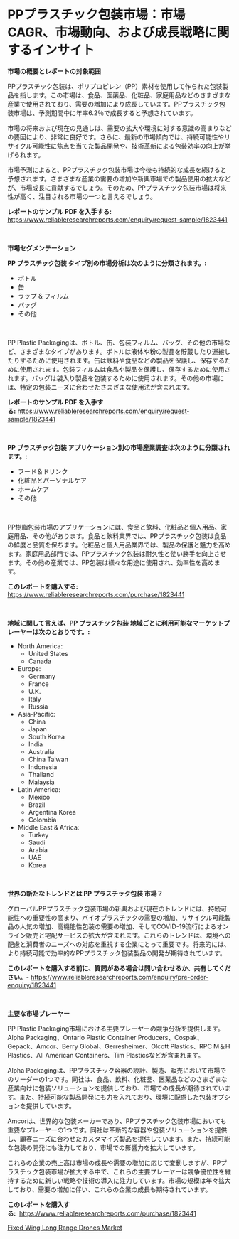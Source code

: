 <p><h1>PPプラスチック包装市場：市場CAGR、市場動向、および成長戦略に関するインサイト</h1></p><p><strong>市場の概要とレポートの対象範囲</strong></p>
<p><p>PPプラスチック包装は、ポリプロピレン（PP）素材を使用して作られた包装製品を指します。この市場は、食品、医薬品、化粧品、家庭用品などのさまざまな産業で使用されており、需要の増加により成長しています。PPプラスチック包装市場は、予測期間中に年率6.2％で成長すると予想されています。</p><p>市場の将来および現在の見通しは、需要の拡大や環境に対する意識の高まりなどの要因により、非常に良好です。さらに、最新の市場傾向では、持続可能性やリサイクル可能性に焦点を当てた製品開発や、技術革新による包装効率の向上が挙げられます。</p><p>市場予測によると、PPプラスチック包装市場は今後も持続的な成長を続けると予想されます。さまざまな産業の需要の増加や新興市場での製品使用の拡大などが、市場成長に貢献するでしょう。そのため、PPプラスチック包装市場は将来性が高く、注目される市場の一つと言えるでしょう。</p></p>
<p><strong>レポートのサンプル PDF を入手する:</strong> <a href="https://www.reliableresearchreports.com/enquiry/request-sample/1823441">https://www.reliableresearchreports.com/enquiry/request-sample/1823441</a></p>
<p>&nbsp;</p>
<p><strong>市場セグメンテーション</strong></p>
<p><strong>PP プラスチック包装 タイプ別の市場分析は次のように分類されます。:</strong></p>
<p><ul><li>ボトル</li><li>缶</li><li>ラップ & フィルム</li><li>バッグ</li><li>その他</li></ul></p>
<p>&nbsp;</p>
<p><p>PP Plastic Packagingは、ボトル、缶、包装フィルム、バッグ、その他の市場など、さまざまなタイプがあります。ボトルは液体や粉の製品を貯蔵したり運搬したりするために使用されます。缶は飲料や食品などの製品を保護し、保存するために使用されます。包装フィルムは食品や製品を保護し、保存するために使用されます。バッグは袋入り製品を包装するために使用されます。その他の市場には、特定の包装ニーズに合わせたさまざまな使用法が含まれます。</p></p>
<p><strong>レポートのサンプル PDF を入手する:</strong>&nbsp;<a href="https://www.reliableresearchreports.com/enquiry/request-sample/1823441">https://www.reliableresearchreports.com/enquiry/request-sample/1823441</a></p>
<p>&nbsp;</p>
<p><strong> PP プラスチック包装 アプリケーション別の市場産業調査は次のように分類されます。:</strong></p>
<p><ul><li>フード＆ドリンク</li><li>化粧品とパーソナルケア</li><li>ホームケア</li><li>その他</li></ul></p>
<p>&nbsp;</p>
<p><p>PP樹脂包装市場のアプリケーションには、食品と飲料、化粧品と個人用品、家庭用品、その他があります。食品と飲料業界では、PPプラスチック包装は食品の鮮度と品質を保ちます。化粧品と個人用品業界では、製品の保護と魅力を高めます。家庭用品部門では、PPプラスチック包装は耐久性と使い勝手を向上させます。その他の産業では、PP包装は様々な用途に使用され、効率性を高めます。</p></p>
<p><strong>このレポートを購入する:</strong>&nbsp; <a href="https://www.reliableresearchreports.com/purchase/1823441">https://www.reliableresearchreports.com/purchase/1823441</a></p>
<p>&nbsp;</p>
<p><strong>地域に関して言えば、PP プラスチック包装 地域ごとに利用可能なマーケットプレーヤーは次のとおりです。:</strong></p>
<p><ul>
    <li>
        North America:
        <ul>
            <li>United States</li>
            <li>Canada</li>
        </ul>
    </li>
    <li>
        Europe:
        <ul>
            <li>Germany</li>
            <li>France</li>
            <li>U.K.</li>
            <li>Italy</li>
            <li>Russia</li>
        </ul>
    </li>
    <li>
        Asia-Pacific:
        <ul>
            <li>China</li>
            <li>Japan</li>
            <li>South Korea</li>
            <li>India</li>
            <li>Australia</li>
            <li>China Taiwan</li>
            <li>Indonesia</li>
            <li>Thailand</li>
            <li>Malaysia</li>
        </ul>
    </li>
    <li>
        Latin America:
        <ul>
            <li>Mexico</li>
            <li>Brazil</li>
            <li>Argentina Korea</li>
            <li>Colombia</li>
        </ul>
    </li>
    <li>
        Middle East & Africa:
        <ul>
            <li>Turkey</li>
            <li>Saudi</li>
            <li>Arabia</li>
            <li>UAE</li>
            <li>Korea</li>
        </ul>
    </li>
    </ul></p>
<p>&nbsp;</p>
<p><strong>世界の新たなトレンドとは PP プラスチック包装 市場？</strong></p>
<p><p>グローバルPPプラスチック包装市場の新興および現在のトレンドには、持続可能性への重要性の高まり、バイオプラスチックの需要の増加、リサイクル可能製品の人気の増加、高機能性包装の需要の増加、そしてCOVID-19流行によるオンライン販売と宅配サービスの拡大が含まれます。これらのトレンドは、環境への配慮と消費者のニーズへの対応を重視する企業にとって重要です。将来的には、より持続可能で効率的なPPプラスチック包装製品の開発が期待されています。</p></p>
<p><strong>このレポートを購入する前に、質問がある場合は問い合わせるか、共有してください。</strong>- <a href="https://www.reliableresearchreports.com/enquiry/pre-order-enquiry/1823441">https://www.reliableresearchreports.com/enquiry/pre-order-enquiry/1823441</a></p>
<p>&nbsp;</p>
<p><strong>主要な市場プレーヤー</strong></p>
<p><p>PP Plastic Packaging市場における主要プレーヤーの競争分析を提供します。Alpha Packaging、Ontario Plastic Container Producers、Cospak、Gepack、Amcor、Berry Global、Gerresheimer、Olcott Plastics、RPC M＆H Plastics、All American Containers、Tim Plasticsなどが含まれます。</p><p>Alpha Packagingは、PPプラスチック容器の設計、製造、販売において市場でのリーダーの1つです。同社は、食品、飲料、化粧品、医薬品などのさまざまな産業向けに包装ソリューションを提供しており、市場での成長が期待されています。また、持続可能な製品開発にも力を入れており、環境に配慮した包装オプションを提供しています。</p><p>Amcorは、世界的な包装メーカーであり、PPプラスチック包装市場においても重要なプレーヤーの1つです。同社は革新的な容器や包装ソリューションを提供し、顧客ニーズに合わせたカスタマイズ製品を提供しています。また、持続可能な包装の開発にも注力しており、市場での影響力を拡大しています。</p><p>これらの企業の売上高は市場の成長や需要の増加に応じて変動しますが、PPプラスチック包装市場が拡大する中で、これらの主要プレーヤーは競争優位性を維持するために新しい戦略や技術の導入に注力しています。市場の規模は年々拡大しており、需要の増加に伴い、これらの企業の成長も期待されています。</p></p>
<p><strong>このレポートを購入する:</strong>&nbsp;&nbsp;<a href="https://www.reliableresearchreports.com/purchase/1823441">https://www.reliableresearchreports.com/purchase/1823441</a></p>
<p><p><a href="https://circular-yam-9b9.notion.site/Fixed-Wing-Long-Range-Drones-Market-Size-Growth-Outlook-from-2024-to-2031-projecting-at-Market-s-T-dac663f546a3439bbbb02ff5a11fb5e3">Fixed Wing Long Range Drones Market</a></p></p>